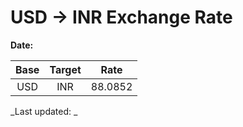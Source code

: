# USD → INR Exchange Rate

**Date:** 

| Base | Target | Rate  |
|:----:|:------:|:-----:|
| USD  | INR    | 88.0852 |

_Last updated: _